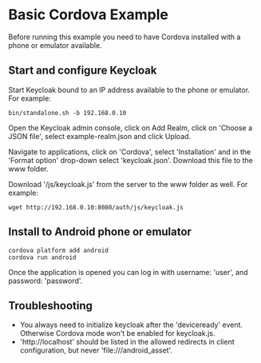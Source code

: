Basic Cordova Example
=====================

Before running this example you need to have Cordova installed with a phone or emulator available.

Start and configure Keycloak
----------------------------

Start Keycloak bound to an IP address available to the phone or emulator. For example:

    bin/standalone.sh -b 192.168.0.10

Open the Keycloak admin console, click on Add Realm, click on 'Choose a JSON file', select example-realm.json and click Upload.

Navigate to applications, click on 'Cordova', select 'Installation' and in the 'Format option' drop-down select 'keycloak.json'. Download this file to the www folder.

Download '/js/keycloak.js' from the server to the www folder as well. For example:

    wget http://192.168.0.10:8080/auth/js/keycloak.js


Install to Android phone or emulator
------------------------------------

    cordova platform add android
    cordova run android


Once the application is opened you can log in with username: 'user', and password: 'password'.


Troubleshooting
-----------------------------------------

 * You always need to initialize keycloak after the 'deviceready' event. Otherwise Cordova mode won't be enabled for keycloak.js.
 * 'http://localhost' should be listed in the allowed redirects in client configuration, but never 'file:///android_asset'.

